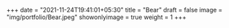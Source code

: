 +++
date = "2021-11-24T19:41:01+05:30"
title = "Bear"
draft = false
image = "img/portfolio/Bear.jpeg"
showonlyimage = true
weight = 1
+++
